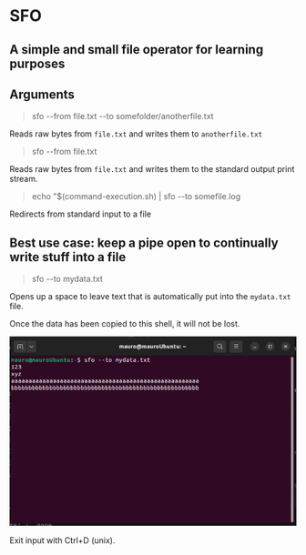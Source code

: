 # SFO
## A simple and small file operator for learning purposes

## Arguments

> sfo --from file.txt --to somefolder/anotherfile.txt

Reads raw bytes from `file.txt` and writes them to `anotherfile.txt`

> sfo --from file.txt

Reads raw bytes from `file.txt` and writes them to the standard output print stream.

> echo "$(command-execution.sh) | sfo --to somefile.log

Redirects from standard input to a file

## Best use case: keep a pipe open to continually write stuff into a file

> sfo --to mydata.txt

Opens up a space to leave text that is automatically put into the `mydata.txt` file.

Once the data has been copied to this shell, it will not be lost.

![shell_1.png](img/shell_1.png)

Exit input with Ctrl+D (unix).